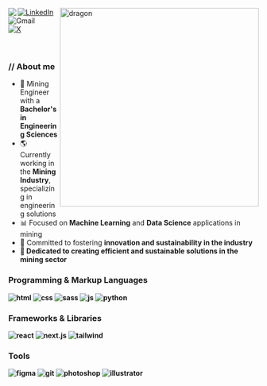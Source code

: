 <p align="center"><!-- Optional banner goes here --></p>

<div>
  <img align="right" width="400" alt="dragon" src="https://media.giphy.com/media/zrPxQdq5mNi9JwLXKZ/giphy.gif"/>
  <img align="left" src="https://orhun.dev/img/crow.png">

  [![LinkedIn](https://img.shields.io/badge/linkedin-%230077B5.svg?style=for-the-badge&logo=linkedin&logoColor=white)]()
  <br>
  ![Gmail](https://img.shields.io/badge/Gmail-D14836?style=for-the-badge&logo=gmail&logoColor=white)
  <br>
  [![X](https://img.shields.io/badge/X-%23000000.svg?style=for-the-badge&logo=X&logoColor=white)]()
  <br>
  <br> 
  <br>
  <h3> // About me  </h3>
  <ul>
  <li>👷 Mining Engineer with a <strong>Bachelor's in Engineering Sciences</strong></li>
  <li>🌎 Currently working in the <strong>Mining Industry</strong>, specializing in engineering solutions</li>
  <li>📊 Focused on <strong>Machine Learning</strong> and <strong>Data Science</strong> applications in mining</li>
  <li>🤝 Committed to fostering <strong>innovation<strong> and <strong>sustainability<strong> in the industry</li>
  <li>🌱 Dedicated to creating efficient and sustainable solutions in the mining sector</li>
  </ul>

  <h3> Programming & Markup Languages </h3>
  <img src="https://img.shields.io/badge/HTML5-E34F26?style=for-the-badge&logo=html5&logoColor=white" alt="html" />
  <img src="https://img.shields.io/badge/CSS3-1572B6?style=for-the-badge&logo=css3&logoColor=white" alt="css" />
  <img src="https://img.shields.io/badge/SASS-hotpink.svg?style=for-the-badge&logo=SASS&logoColor=white" alt="sass" />
  <img src="https://img.shields.io/badge/JavaScript-111111?style=for-the-badge&logo=javascript&logoColor=F7DF1E" alt="js" />
  <img src="https://img.shields.io/badge/Python-14354C?style=for-the-badge&logo=python&logoColor=white" alt="python" />
  
  <h3> Frameworks & Libraries </h3>
  <img src="https://img.shields.io/badge/react-%2320232a.svg?style=for-the-badge&logo=react&logoColor=%2361DAFB" alt="react" />
  <img src="https://img.shields.io/badge/next.js-000000?style=for-the-badge&logo=nextdotjs&logoColor=white" alt="next.js" />
  <img src="https://img.shields.io/badge/Tailwind_CSS-38B2AC?style=for-the-badge&logo=tailwind-css&logoColor=white" alt="tailwind" />
  
  <h3> Tools </h3>
  <img src="https://img.shields.io/badge/figma-7434a4?style=for-the-badge&logo=figma&logoColor=white" alt="figma" />
  <img src="https://img.shields.io/badge/git-%23F05033.svg?style=for-the-badge&logo=git&logoColor=white" alt="git" />
  <img src="https://img.shields.io/badge/adobe%20photoshop-001E36.svg?style=for-the-badge&logo=adobe%20photoshop&logoColor=" alt="photoshop" />
  <img src="https://img.shields.io/badge/adobe%20illustrator-3c240c.svg?style=for-the-badge&logo=adobe%20illustrator&logoColor=f8a829" alt="illustrator" />
</div>
